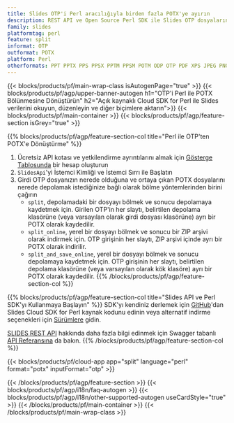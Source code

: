 ```yaml
---
title: Slides OTP'i Perl aracılığıyla birden fazla POTX'ye ayırın
description: REST API ve Open Source Perl SDK ile Slides OTP dosyalarını POTX slaytlarına ayırın
family: slides
platformtag: perl
feature: split
informat: OTP
outformat: POTX
platform: Perl
otherformats: PPT PPTX PPS PPSX PPTM PPSM POTM ODP OTP PDF XPS JPEG PNG BMP TIFF SVG HTML5 MD GIF XAML
---
```


{{< blocks/products/pf/main-wrap-class isAutogenPage="true" >}}
{{< blocks/products/pf/agp/upper-banner-autogen h1="OTP'i Perl ile POTX Bölünmesine Dönüştürün" h2="Açık kaynaklı Cloud SDK for Perl ile Slides verilerini okuyun, düzenleyin ve diğer biçimlere aktarın">}}
{{< blocks/products/pf/main-container >}}
{{< blocks/products/pf/agp/feature-section isGrey="true" >}}

{{% blocks/products/pf/agp/feature-section-col title="Perl ile OTP'ten POTX'e Dönüştürme" %}}
1. Ücretsiz API kotası ve yetkilendirme ayrıntılarını almak için <a href="https://dashboard.aspose.cloud/">Gösterge Tablosunda</a> bir hesap oluşturun
1. ```SlidesApi```'yi İstemci Kimliği ve İstemci Sırrı ile Başlatın
1. Girdi OTP dosyanızın nerede olduğuna ve ortaya çıkan POTX dosyalarını nerede depolamak istediğinize bağlı olarak bölme yöntemlerinden birini çağırın
    - ```split```, depolamadaki bir dosyayı bölmek ve sonucu depolamaya kaydetmek için. Girilen OTP'in her slaytı, belirtilen depolama klasörüne (veya varsayılan olarak girdi dosyası klasörüne) ayrı bir POTX olarak kaydedilir.
    - ```split_online```, yerel bir dosyayı bölmek ve sonucu bir ZIP arşivi olarak indirmek için. OTP girişinin her slaytı, ZIP arşivi içinde ayrı bir POTX olarak indirilir.
    - ```split_and_save_online```, yerel bir dosyayı bölmek ve sonucu depolamaya kaydetmek için. OTP girişinin her slaytı, belirtilen depolama klasörüne (veya varsayılan olarak kök klasöre) ayrı bir POTX olarak kaydedilir.
{{% /blocks/products/pf/agp/feature-section-col %}}

{{% blocks/products/pf/agp/feature-section-col title="Slides API ve Perl SDK'yı Kullanmaya Başlayın" %}}
SDK'yı kendiniz derlemek için [GitHub](https://github.com/aspose-slides-cloud/aspose-slides-cloud-perl)'dan Slides Cloud SDK for Perl kaynak kodunu edinin veya alternatif indirme seçenekleri için [Sürümlere](https://releases.aspose.cloud/) gidin.

[SLIDES REST API](https://products.aspose.cloud/slides/curl/) hakkında daha fazla bilgi edinmek için Swagger tabanlı [API Referansına](https://apireference.aspose.cloud/slides/) da bakın.
{{% /blocks/products/pf/agp/feature-section-col %}}

{{< blocks/products/pf/cloud-app app="split" language="perl" format="potx" inputFormat="otp" >}}

{{< /blocks/products/pf/agp/feature-section >}}
{{< blocks/products/pf/agp/i18n/faq-autogen >}}
{{< blocks/products/pf/agp/i18n/other-supported-autogen useCardStyle="true" >}}
{{< /blocks/products/pf/main-container >}}
{{< /blocks/products/pf/main-wrap-class >}}